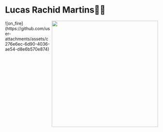 # **Lucas Rachid Martins**👨‍💻

<img align='right' src='./on_fire.gif' width='350"'/>
![on_fire](https://github.com/user-attachments/assets/c276e6ec-6d90-4036-ae54-d8e6b570e874)
